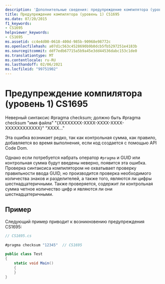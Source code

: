 ```yaml
---
description: 'Дополнительные сведения: предупреждение компилятора (уровень 1) CS1695'
title: Предупреждение компилятора (уровень 1) CS1695
ms.date: 07/20/2015
f1_keywords:
- CS1695
helpviewer_keywords:
- CS1695
ms.assetid: cc4e4d00-0618-400d-985b-90968e98772c
ms.openlocfilehash: a07d1c563c4528690b9b0dcb5fb5297251e4183b
ms.sourcegitcommit: ddf7edb67715a5b9a45e3dd44536dabc153c1de0
ms.translationtype: MT
ms.contentlocale: ru-RU
ms.lasthandoff: 02/06/2021
ms.locfileid: "99751902"
---
```

# <a name="compiler-warning-level-1-cs1695"></a>Предупреждение компилятора (уровень 1) CS1695

Неверный синтаксис #pragma checksum; должно быть #pragma checksum "имя файла" "{XXXXXXXX-XXXX-XXXX-XXXX-XXXXXXXXXXXX}" "XXXX..."  
  
 Эта ошибка возникает редко, так как контрольная сумма, как правило, добавляется во время выполнения, если код создается с помощью API Code Dom.  
  
 Однако если потребуется набрать оператор `#pragma` и GUID или контрольная сумма будут введены неверно, появится эта ошибка. Проверка синтаксиса компилятором не охватывает проверку правильности ввода GUID, но производится проверка необходимого количества знаков и разделителей, а также того, являются ли цифры шестнадцатеричными. Также проверяется, содержит ли контрольная сумма четное количество цифр и являются ли они шестнадцатеричными.  
  
## <a name="example"></a>Пример  

 Следующий пример приводит к возникновению предупреждения CS1695:  
  
```csharp  
// CS1695.cs  
  
#pragma checksum "12345"  // CS1695  
  
public class Test  
{  
    static void Main()  
    {  
    }  
}  
```
